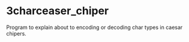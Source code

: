 # 3charceaser_chiper
Program to explain about to encoding or decoding char types in caesar chipers.

